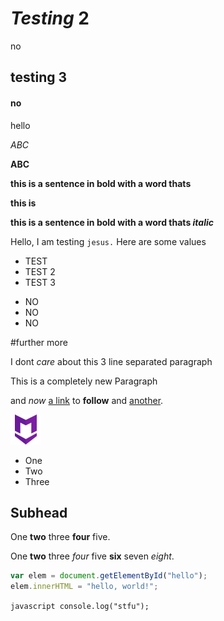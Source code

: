 # _Testing_ 2
no
## testing 3
#### no
hello

*ABC*

**ABC**




**this is a sentence in bold with a word thats**

**this **is****

__this is a sentence in bold with a word thats *italic*__

Hello, I am testing
`jesus.`
Here are some values 


* TEST
* TEST 2
* TEST 3

- NO
- NO
- NO

#further more

I
dont
_care_ about this 3 line separated paragraph

This is a completely new Paragraph

and *now* [a link](http://www.google.com) to **follow** and [another](http://yahoo.com/).


![alt text](https://github.com/adam-p/markdown-here/raw/master/src/common/images/icon48.png "Logo Title Text 1")

* One
* Two
* Three

## Subhead

One **two** three **four** five.

One __two__ three _four_ five __six__ seven _eight_.

```javascript
var elem = document.getElementById("hello");
elem.innerHTML = "hello, world!";
```

```javascript console.log("stfu"); ```
